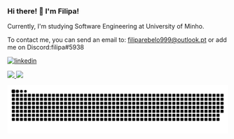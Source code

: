 ### Hi there! 👋 I'm Filipa!

Currently, I'm studying Software Engineering at University of Minho.

To contact me, you can send an email to: filiparebelo999@outlook.pt or  add me on Discord:filipa#5938

 <a href=" https://www.linkedin.com/in/filipa-rebelo-526382233/" target="_blank">
<img src=https://img.shields.io/badge/linkedin-%231E77B5.svg?&style=flat-square&logo=linkedin&logoColor=white&color=1b91b5 alt=linkedin style="margin-bottom: 15px;" />
</a>
 <div>
  <a href="https://github.com/Filipagit">
  <img height="180em" src="https://github-readme-stats.vercel.app/api?username=Filipagit&show_icons=true&theme=dracula&include_all_commits=true&count_private=true"/>
  <img height="180em" src="https://github-readme-stats.vercel.app/api/top-langs/?username=Filipagit&layout=compact&langs_count=7&theme=dracula"/>
</div>
  <div> 
 
 
   
   ![Snake animation](https://github.com/Filipagit/Filipagit/blob/output/github-contribution-grid-snake.svg)
 
</div>
